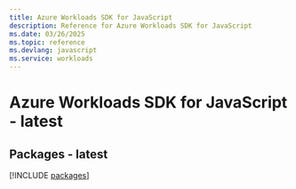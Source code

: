 ```yaml
---
title: Azure Workloads SDK for JavaScript
description: Reference for Azure Workloads SDK for JavaScript
ms.date: 03/26/2025
ms.topic: reference
ms.devlang: javascript
ms.service: workloads
---
```

# Azure Workloads SDK for JavaScript - latest
## Packages - latest
[!INCLUDE [packages](workloads-index.md)]
